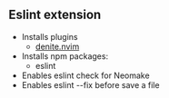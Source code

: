 ## Eslint extension

* Installs plugins
    - [denite.nvim](https://github.com/ruanyl/vim-fixmyjs)
* Installs npm packages:
    - eslint
* Enables eslint check for Neomake
* Enables eslint --fix before save a file
